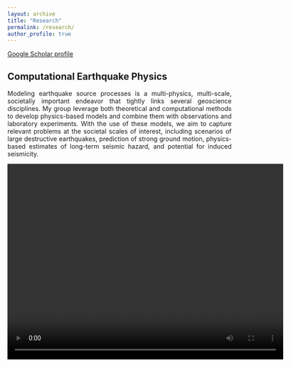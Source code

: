 ```yaml
---
layout: archive
title: "Research"
permalink: /research/
author_profile: true
---
```

<a href="https://scholar.google.com/citations?user=nvfIto8AAAAJ&hl=en" target="_blank">Google Scholar profile</a>

## Computational Earthquake Physics

<p style='text-align: justify;'> Modeling earthquake source processes is a multi-physics, multi-scale, societally important endeavor that tightly links several geoscience disciplines. My group leverage both theoretical and computational methods to develop physics-based models and combine them with observations and laboratory experiments. With the use of these models, we aim to capture relevant problems at the societal scales of interest, including scenarios of large destructive earthquakes, prediction of strong ground motion, physics-based estimates of long-term seismic hazard, and potential for induced seismicity. </p>

<video align="center" width="620" height="440" controls>
  <source src="http://lucadalzilio.github.io/videos/sz_t1_Vslip-1.mp4" type="video/mp4" allow="accelerometer; autoplay; clipboard-write; >
</video>

• Computational Mechanics of Geomaterials

• Earthquake Source Processes

• Fundamentals of Sliding and Dynamic Friction

• Solid-Fluid Interactions

## Mechanics of porous media

<p style='text-align: justify;'> Unstable porous-media flows are essential to understanding many natural and man-made processes, including water infiltration in rocks, ice-sheet flow, geothermal fluid circulation, and CO2 sequestration, and induced seismicity. My group combines theory and simulations that elucidate fundamental aspects of fluid flow, which we then apply for prediction of large-scale Earth science problems in the areas of energy and the environment, including geological carbon sequestration. We develop software that couples fluid flow in porous and fractured media with thermo-hydro-mechanical models and statistical and physical earthquake modes. </p>

• Fluid flow in poro-visco-elasto-plastic rocks

• Coupled models of fault slip and fluid flow

• Fluid injection and induced-seismicity

• Ice-sheet flow and ice-quakes